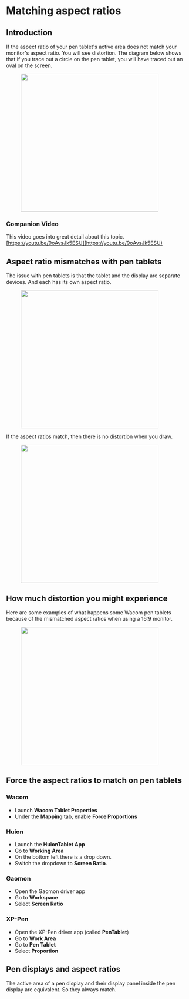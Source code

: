 # Matching aspect ratios

## Introduction

If the aspect ratio of your pen tablet's active area does not match your monitor's aspect ratio. You will see distortion. The diagram below shows that if you trace out a circle on the pen tablet, you will have traced out an oval on the screen.

<div align="left">

<figure><img src="../../.gitbook/assets/Slide6 (1).JPG" alt="" width="375"><figcaption></figcaption></figure>

</div>

### Companion Video

This video goes into great detail about this topic. [https://youtu.be/9oAvsJk5ESU](https://youtu.be/9oAvsJk5ESU)

## Aspect ratio mismatches with pen tablets

The issue with pen tablets is that the tablet and the display are separate devices. And each has its own aspect ratio.

<div align="left">

<figure><img src="../../.gitbook/assets/Slide4.JPG" alt="" width="375"><figcaption></figcaption></figure>

</div>

If the aspect ratios match, then there is no distortion when you draw.

<div align="left">

<figure><img src="../../.gitbook/assets/Slide5.JPG" alt="" width="375"><figcaption></figcaption></figure>

</div>

## How much distortion you might experience

Here are some examples of what happens some Wacom pen tablets because of the mismatched aspect ratios when using a 16:9 monitor.&#x20;

<div align="left">

<figure><img src="../../.gitbook/assets/Slide10.JPG" alt="" width="375"><figcaption></figcaption></figure>

</div>

## Force the aspect ratios to match on pen tablets

### Wacom

* Launch **Wacom Tablet Properties**
* Under the **Mapping** tab, enable **Force Proportions**&#x20;

### Huion

* Launch the **HuionTablet App**
* Go to **Working Area**&#x20;
* On the bottom left there is a drop down.&#x20;
* Switch the dropdown to **Screen Ratio**.

### Gaomon

* Open the Gaomon driver app
* Go to **Workspace**
* Select **Screen Ratio**

### XP-Pen

* Open the XP-Pen driver app (called **PenTablet**)
* Go to **Work Area**
* Go to **Pen Tablet**
* Select **Proportion**

## Pen displays and aspect ratios

The active area of a pen display and their display panel inside the pen display are equivalent. So they always match.
